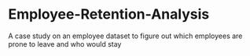 # Employee-Retention-Analysis
A case study on an employee dataset to figure out which employees are prone to leave and who would stay
